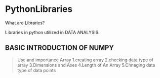 # PythonLibraries 

What are Libraries?

Libraries in python utilized in DATA ANALYSIS. 

## BASIC INTRODUCTION OF NUMPY 
>Use and importance
>Array
>1.creating array
>2.checking data type of array
>3.Dimensions and Axes
>4.Length of An Array
>5.Chnaging data type of data points
